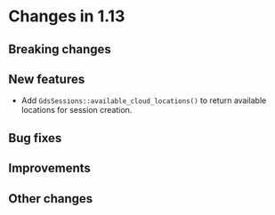 # Changes in 1.13


## Breaking changes


## New features

* Add `GdsSessions::available_cloud_locations()` to return available locations for session creation.


## Bug fixes


## Improvements


## Other changes
